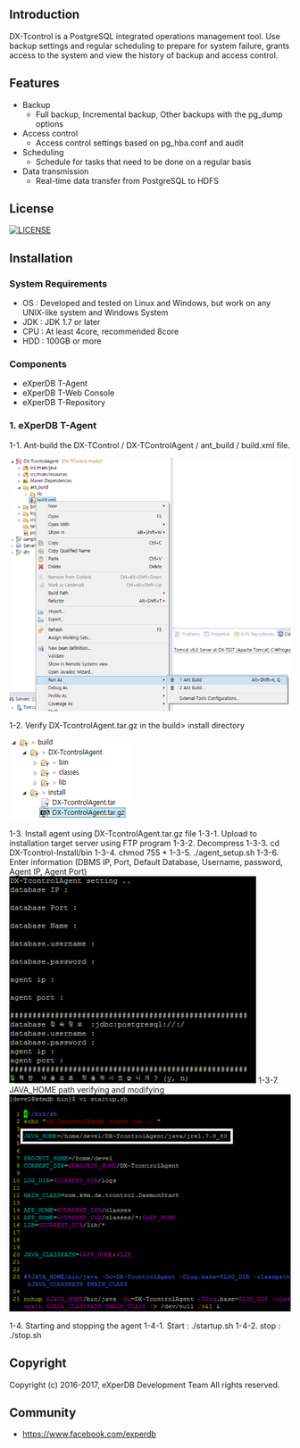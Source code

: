 ## Introduction
DX-Tcontrol is a PostgreSQL integrated operations management tool. Use backup settings and regular scheduling to prepare for system failure, grants access to the system and view the history of backup and access control.


## Features
* Backup
  - Full backup, Incremental backup, Other backups with the pg_dump options
* Access control
  - Access control settings based on pg_hba.conf and audit 
* Scheduling
  - Schedule for tasks that need to be done on a regular basis
* Data transmission
  - Real-time data transfer from PostgreSQL to HDFS


## License
[![LICENSE](https://img.shields.io/badge/LICENSE-GPLv3-ff69b4.svg)](https://github.com/experdb/DX-TControl/blob/master/LICENSE)


## Installation
### System Requirements
* OS : Developed and tested on Linux and Windows, but work on any UNIX-like system and Windows System
* JDK : JDK 1.7 or later
* CPU : At least 4core, recommended 8core
* HDD : 100GB or more

### Components
* eXperDB T-Agent
* eXperDB T-Web Console
* eXperDB T-Repository

### 1. eXperDB T-Agent
1-1. Ant-build the DX-TControl / DX-TControlAgent / ant_build / build.xml file.

![](https://github.com/YONGWOOLEE/ltr/blob/master/images/1-1.png)

1-2. Verify DX-TcontrolAgent.tar.gz in the build> install directory

![](https://github.com/YONGWOOLEE/ltr/blob/master/images/1-2.png)

1-3. Install agent using DX-TcontrolAgent.tar.gz file
1-3-1. Upload to installation target server using FTP program
1-3-2. Decompress
1-3-3. cd DX-Tcontrol-Install/bin
1-3-4. chmod 755 *
1-3-5. ./agent_setup.sh
1-3-6. Enter information (DBMS IP, Port, Default Database, Username, password, Agent IP, Agent Port)
![](https://github.com/YONGWOOLEE/ltr/blob/master/images/1-3-6.png)
1-3-7. JAVA_HOME path verifying and modifying
![](https://github.com/YONGWOOLEE/ltr/blob/master/images/1-3-7.png)

1-4. Starting and stopping the agent
1-4-1. Start : ./startup.sh
1-4-2. stop : ./stop.sh


## Copyright
Copyright (c) 2016-2017, eXperDB Development Team
All rights reserved.


## Community
* https://www.facebook.com/experdb

